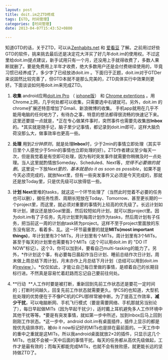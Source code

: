 ```yaml
---
layout: post
title: doit.im之ZTD修成
tags: [GTD, 时间管理]
categories: [时间管理]
date: 2013-04-07T15:43:52+0800

---
```


知道GTD的话，关于ZTD，可以从[Zenhabits.net] 和 [爱看豆][Link 1] 了解。之前用过好些GTD的软件，挑来挑去最后还是决定花大洋买了好几年doit.im的使用权。不过这里给doit.im提点建议，新手试用只有一个月，还没用上手就得收费了，多数人果断就删了。要是免费用上半年才收费，绝大多数用户还是会付费继续使用的，毕竟习惯已经养成了，多少字了已经放进doit.im 。下面归于正题，doit.im对于GTDer来说固然比较完善了，但GTD本就不是那么完美的，ZTD具体实行中效果则更好。下面谈谈如何用doit.im来完成ZTD。

1. **收集** android应用[doit.im Pro][] （ [iphone版][iphone]） 和 [Chrome extentions][] 。用Chrome上网，几乎何处都可以收集，只需要选中右键就可。另外，doit.im 的chrome扩展还特意增加了Gmail、新浪微博的收集。 手机app就用在几乎不能用电脑的任何地方了，有待办之事，特意的想法都得很流畅的快速记下来。这里还要提一点就是，*正在专心做某件事时，突然事件也需要先收集放**Inbox**的。*其实就是随手记，脑子里少记事情，都记录到doit.im即可，这样大脑负荷没那么大，做事效率也更高一些。

2. **处理** 用到*2分钟原则*，就是处理**Inbox**时，少于2min的事情立即处理（其实平日里个人感觉少于5min的事情也立即处理的好）。ZTD作者建议至少每天一次，但是我觉着是有空即可处理，因为有时突发事件就需要你稍微及时一点处理。当人这里就酌情放Someday、Scheduled、Next等，*觉得不必要做的就删*。这里说一下放*Next里的，基本就是do it as soon as possible*，如果不是今天必须完成的，就放Next里，但有一些突发事件又必须是今天完成的，那就还是放Today里，只是优先级可以放得低一些。  


3. **计划**  **Next**里堆的tasks，就这这一个环节处理了（当然此时觉着不必要的任务也可以删），据任务性质、周期长短放在Today、Tomorrow、甚至更长期的一个project里，而这里，就必须对重要的事情列上较高的优先级了。长远计划如年计划，建议还是放Goal里面，然后较短如月计划，就可以放project里。因为doit.im有了子任务，先月计划里列每周计划作为tasks，然后周计划有子任务，把当前这一周的计划由task转为project。这样不至于project里面放的东东没有层次，看着多、乱。这一环节最重要的就是**MITs(most important things)**，年计划里有3个MITs，月计划里有个MITs，周计划里有3个MITs，甚至于每天的计划里也需要有3个MITs（这个可以用doit.im 的 "DO IT NOW"标记）。这个3，你可以加到4，要看自己multi-tasking的能力了。另外，*作计划这个事，有必要每日晨起作当日计划、睡前总结作次日计划，周末做上周总结下周计划，月末亦作上月总结下月计划（总结可以用到doit.im 的[review ][review]）。*仅仅如此，才能让自己每日里做的事情，是顺着自己的长期目标行进。不然真是容易忙着赶路而忘记自己要前往何处。

4. **行动  **人工作时要是被打断，重新回到先前工作状态还是要花一定时间的；打断时间越久，回复先前工作状态就需要更久。学CS的也知道，大型机批处理的优势便在于不像PC机的CPU那样常被中断。为了提高工作效率，**减少干扰**，可以电脑断网、手机飞行模式（要是需要网络、手机那就另当别论了），每日早起做MITs（因为早起干扰少），适时戴上耳机避免多人工作环境中其他干扰等等。*要是有突发事情，就如第一步中所述，加到Inbox后马上回到刚刚工作状态。*这一步中，android doit.im有桌面插件，插件上显示的都是按优先级排序的，被do it now标记好的MITs也是排在最前面的。一天工作中的重中之重就是这MITs，所以我android桌面就放2×2的插件，只显示这几个MITs，也就不会被一天中后面的事情干扰。每天的任务都从高优先级做起，工作才是最有效的；而每天都能完成MITs，也就不会有挫败感，就更能长远的坚持做ZTD了。


[Zenhabits.net]: http://zenhabits.net/zen-to-done-ztd-the-ultimate-simple-productivity-system/
[Link 1]: http://ikandou.com/book/10335
[doit.im Pro]: http://www.wandoujia.com/apps/im.doit.pro
[iphone]: http://itunes.apple.com/us/app/doit.im-hd/id454182500?ls=1&amp;mt=8
[Chrome extentions]: https://chrome.google.com/webstore/detail/doitim/pfahpnenjpaanicmlpkdfliemipjhjic
[review]: https://r.doit.im/